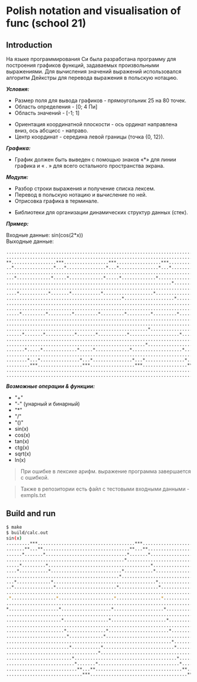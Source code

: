 # Polish notation and visualisation of func (school 21)

## Introduction

На языке программирования Си была разработана программу для построения графиков функций, задаваемых произвольными выражениями. Для вычисления значений выражений использовался алгоритм Дейкстры для перевода выражения в польскую нотацию.

***Условия:***
  
- Размер поля для вывода графиков - прямоугольник 25 на 80 точек.
- Область определения - [0; 4 Пи]
- Область значений - [-1; 1]
* Ориентация координатной плоскости - ось ординат направлена вниз, ось абсцисс - направо. 
* Центр координат - середина левой границы (точка {0, 12}). 

***Графика:***
  
- График должен быть выведен с помощью знаков «\*» для линии графика и « . » для всего остального пространства экрана.

***Модули:***

- Разбор строки выражения и получение списка лексем.
- Перевод в польскую нотацию и вычисление по ней.
- Отрисовка графика в терминале.
* Библиотеки для организации динамических структур данных (стек).

***Пример:*** 

Входные данные: sin(cos(2\*x))\
Выходные данные:

```
................................................................................
................................................................................
**.................***.................***.................***.................*
..*...............*...*...............*...*...............*...*...............*.
................................................................................
...*.............*.....*.............*.....*.............*...................*..
...............................................................*................
................................................................................
....*...........*.......*...........*...................*...................*...
............................................*...................*...............
................................................................................
................................................................................
.....*.........*.........*.........*.........*.........*.........*.........*....
................................................................................
................................................................................
......................................................*...................*.....
......*.......*...........*.......*...........*...................*.............
................................................................................
.....................................................*...................*......
.......*.....*.............*.....*.............*...................*............
................................................................................
........*...*...............*...*...............*...*...............*...*.......
.........***.................***.................***.................***........
................................................................................
................................................................................
```

***Возможные операции & функции:***

* "+" 
* "-" (унарный и бинарный) 
* "\*"
* "/" 
* "()"
* sin(x)
* cos(x)
* tan(x)
* ctg(x)
* sqrt(x)
* ln(x)

> При ошибке в лексике арифм. выражение программа завершается с ошибкой.

> Также в репозитории есть файл с тестовыми входными данными - exmpls.txt

## Build and run

```bash
$ make
$ build/calc.out
sin(x)
.........***.....................................***............................
.......**...**.................................**...**..........................
......*.......*...............................*.......*.........................
.............................................*..................................
.....*.........*.......................................*........................
....*...........*...........................*...........*.......................
...........................................*....................................
...*.............*.......................................*......................
..*...............*.......................*...............*.....................
................................................................................
.*.................*.....................*.................*....................
................................................................................
*...................*...................*...................*...................
................................................................................
.....................*.................*.....................*.................*
................................................................................
......................*...............*.......................*...............*.
.......................*.............*.......................................*..
...............................................................*................
........................*...........*...........................*...........*...
...................................*.......................................*....
.........................*.......................................*..............
..........................*.......*...............................*.......*.....
...........................**...**.................................**...**......
.............................***.....................................***........
```